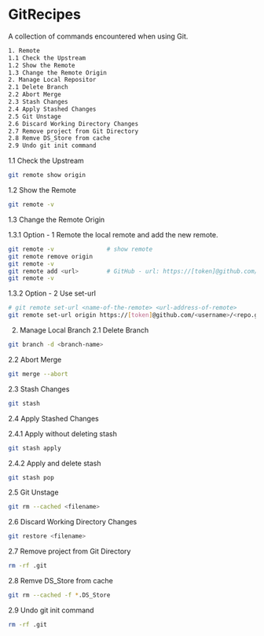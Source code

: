 # GitRecipes

A collection of commands encountered when using Git.

```bash
1. Remote
1.1 Check the Upstream
1.2 Show the Remote
1.3 Change the Remote Origin
2. Manage Local Repositor
2.1 Delete Branch
2.2 Abort Merge
2.3 Stash Changes
2.4 Apply Stashed Changes
2.5 Git Unstage
2.6 Discard Working Directory Changes
2.7 Remove project from Git Directory
2.8 Remve DS_Store from cache
2.9 Undo git init command
```

1.1 Check the Upstream
```bash
git remote show origin
```

1.2 Show the Remote
```bash
git remote -v
```

1.3 Change the Remote Origin

1.3.1 Option - 1
Remote the local remote and add the new remote.
```bash
git remote -v               # show remote
git remote remove origin
git remote -v
git remote add <url>        # GitHub - url: https://[token]@github.com/[username][repo]
git remote -v
```
1.3.2 Option - 2
Use set-url
```bash
# git remote set-url <name-of-the-remote> <url-address-of-remote>
git remote set-url origin https://[token]@github.com/<username>/<repo.git>
```

2. Manage Local Branch
2.1 Delete Branch
```bash
git branch -d <branch-name>
```

2.2 Abort Merge
```bash
git merge --abort
```

2.3 Stash Changes
```bash
git stash
```

2.4 Apply Stashed Changes

2.4.1 Apply without deleting stash
```bash
git stash apply
```

2.4.2 Apply and delete stash
```bash
git stash pop
```

2.5 Git Unstage
```bash
git rm --cached <filename>
```

2.6 Discard Working Directory Changes
```bash
git restore <filename>
```

2.7 Remove project from Git Directory
```bash
rm -rf .git
```

2.8 Remve DS_Store from cache
```bash
git rm --cached -f *.DS_Store
```

2.9 Undo git init command
```bash
rm -rf .git
```